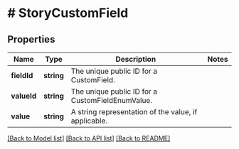 # # StoryCustomField

## Properties

Name | Type | Description | Notes
------------ | ------------- | ------------- | -------------
**fieldId** | **string** | The unique public ID for a CustomField. |
**valueId** | **string** | The unique public ID for a CustomFieldEnumValue. |
**value** | **string** | A string representation of the value, if applicable. |

[[Back to Model list]](../../README.md#models) [[Back to API list]](../../README.md#endpoints) [[Back to README]](../../README.md)
